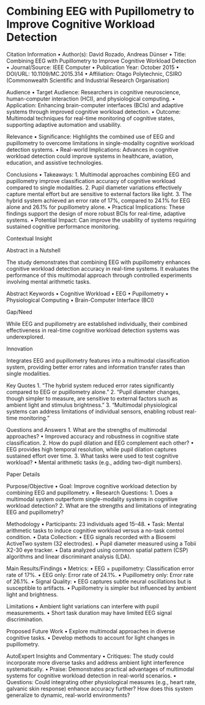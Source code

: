 # Combining EEG with Pupillometry to Improve Cognitive Workload Detection

Citation Information
	•	Author(s): David Rozado, Andreas Dünser
	•	Title: Combining EEG with Pupillometry to Improve Cognitive Workload Detection
	•	Journal/Source: IEEE Computer
	•	Publication Year: October 2015
	•	DOI/URL: 10.1109/MC.2015.314
	•	Affiliation: Otago Polytechnic, CSIRO (Commonwealth Scientific and Industrial Research Organisation)

Audience
	•	Target Audience: Researchers in cognitive neuroscience, human-computer interaction (HCI), and physiological computing.
	•	Application: Enhancing brain-computer interfaces (BCIs) and adaptive systems through improved cognitive workload detection.
	•	Outcome: Multimodal techniques for real-time monitoring of cognitive states, supporting adaptive automation and usability.

Relevance
	•	Significance: Highlights the combined use of EEG and pupillometry to overcome limitations in single-modality cognitive workload detection systems.
	•	Real-world Implications: Advances in cognitive workload detection could improve systems in healthcare, aviation, education, and assistive technologies.

Conclusions
	•	Takeaways:
	1.	Multimodal approaches combining EEG and pupillometry improve classification accuracy of cognitive workload compared to single modalities.
	2.	Pupil diameter variations effectively capture mental effort but are sensitive to external factors like light.
	3.	The hybrid system achieved an error rate of 17%, compared to 24.1% for EEG alone and 26.1% for pupillometry alone.
	•	Practical Implications: These findings support the design of more robust BCIs for real-time, adaptive systems.
	•	Potential Impact: Can improve the usability of systems requiring sustained cognitive performance monitoring.

Contextual Insight

Abstract in a Nutshell

The study demonstrates that combining EEG with pupillometry enhances cognitive workload detection accuracy in real-time systems. It evaluates the performance of this multimodal approach through controlled experiments involving mental arithmetic tasks.

Abstract Keywords
	•	Cognitive Workload
	•	EEG
	•	Pupillometry
	•	Physiological Computing
	•	Brain-Computer Interface (BCI)

Gap/Need

While EEG and pupillometry are established individually, their combined effectiveness in real-time cognitive workload detection systems was underexplored.

Innovation

Integrates EEG and pupillometry features into a multimodal classification system, providing better error rates and information transfer rates than single modalities.

Key Quotes
	1.	“The hybrid system reduced error rates significantly compared to EEG or pupillometry alone.”
	2.	“Pupil diameter changes, though simpler to measure, are sensitive to external factors such as ambient light and stimulus brightness.”
	3.	“Multimodal physiological systems can address limitations of individual sensors, enabling robust real-time monitoring.”

Questions and Answers
	1.	What are the strengths of multimodal approaches?
	•	Improved accuracy and robustness in cognitive state classification.
	2.	How do pupil dilation and EEG complement each other?
	•	EEG provides high temporal resolution, while pupil dilation captures sustained effort over time.
	3.	What tasks were used to test cognitive workload?
	•	Mental arithmetic tasks (e.g., adding two-digit numbers).

Paper Details

Purpose/Objective
	•	Goal: Improve cognitive workload detection by combining EEG and pupillometry.
	•	Research Questions:
	1.	Does a multimodal system outperform single-modality systems in cognitive workload detection?
	2.	What are the strengths and limitations of integrating EEG and pupillometry?

Methodology
	•	Participants: 23 individuals aged 15–48.
	•	Task: Mental arithmetic tasks to induce cognitive workload versus a no-task control condition.
	•	Data Collection:
	•	EEG signals recorded with a Biosemi ActiveTwo system (32 electrodes).
	•	Pupil diameter measured using a Tobii X2-30 eye tracker.
	•	Data analyzed using common spatial pattern (CSP) algorithms and linear discriminant analysis (LDA).

Main Results/Findings
	•	Metrics:
	•	EEG + pupillometry: Classification error rate of 17%.
	•	EEG only: Error rate of 24.1%.
	•	Pupillometry only: Error rate of 26.1%.
	•	Signal Quality:
	•	EEG captures subtle neural oscillations but is susceptible to artifacts.
	•	Pupillometry is simpler but influenced by ambient light and brightness.

Limitations
	•	Ambient light variations can interfere with pupil measurements.
	•	Short task duration may have limited EEG signal discrimination.

Proposed Future Work
	•	Explore multimodal approaches in diverse cognitive tasks.
	•	Develop methods to account for light changes in pupillometry.

AutoExpert Insights and Commentary
	•	Critiques: The study could incorporate more diverse tasks and address ambient light interference systematically.
	•	Praise: Demonstrates practical advantages of multimodal systems for cognitive workload detection in real-world scenarios.
	•	Questions: Could integrating other physiological measures (e.g., heart rate, galvanic skin response) enhance accuracy further? How does this system generalize to dynamic, real-world environments?